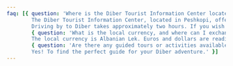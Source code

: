 ```yaml
---
faq: [{ question: 'Where is the Diber Tourist Information Center located?', answer: '
        The Diber Tourist Information Center, located in Peshkopi, offers helpful advice and printed maps to tourists. The open and airy office provides a welcoming atmosphere for visitors seeking guidance and information from knowledgeable municipality staff. The office can be found on Google Maps by searching “Dibër Tourist Information Center”. ' }, { question: 'How can I arrive in Diber from Tirana?', answer: '
        Driving by to Diber takes approximately two hours. If you wish to arrive without a car, you may take one of the hourly vans which depart from the North and South Van Terminal (Terminali i Autobusave të Jugut dhe Veriut) in Tirana to Diber. The fare for these vans is 600 Lek, and the travel time varies from 1 to 3 hours, depending on the specific location in Diber where you plan to arrive.' }, 
        { question: 'What is the local currency, and where can I exchange money?', answer: '
        The local currency is Albanian Lek. Euros and dollars are readily exchangeable at many locations across Diber. This availability of currency exchange services makes it easy for travelers to convert their foreign currencies to Lek and use it for their transactions during their stay in Diber.' }, 
        { question: 'Are there any guided tours or activities available in the area?', answer: '
        Yes! To find the perfect guide for your Diber adventure.' }]
---
```

